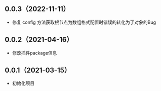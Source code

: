 ## 0.0.3（2022-11-11）

- 修复 config 方法获取根节点为数组格式配置时错误的转化为了对象的Bug

## 0.0.2（2021-04-16）

- 修改插件package信息

## 0.0.1（2021-03-15）

- 初始化项目

